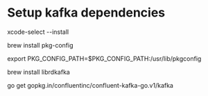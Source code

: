 # Setup kafka dependencies

xcode-select --install

brew install pkg-config

export PKG_CONFIG_PATH=\$PKG_CONFIG_PATH:/usr/lib/pkgconfig

brew install librdkafka

go get gopkg.in/confluentinc/confluent-kafka-go.v1/kafka
